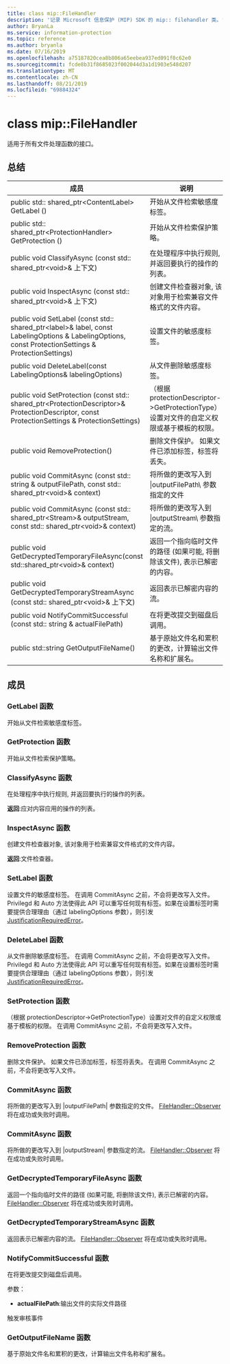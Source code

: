 ```yaml
---
title: class mip::FileHandler
description: '记录 Microsoft 信息保护 (MIP) SDK 的 mip:: filehandler 类。'
author: BryanLa
ms.service: information-protection
ms.topic: reference
ms.author: bryanla
ms.date: 07/16/2019
ms.openlocfilehash: a75187820cea8b806a65eebea937ed091f0c62e0
ms.sourcegitcommit: fcde8b31f8685023f002044d3a1d1903e548d207
ms.translationtype: MT
ms.contentlocale: zh-CN
ms.lasthandoff: 08/21/2019
ms.locfileid: "69884324"
---
```

# <a name="class-mipfilehandler"></a>class mip::FileHandler 
适用于所有文件处理函数的接口。
  
## <a name="summary"></a>总结
 成员                        | 说明                                
--------------------------------|---------------------------------------------
public std:: shared_ptr\<ContentLabel\> GetLabel ()  |  开始从文件检索敏感度标签。
public std:: shared_ptr\<ProtectionHandler\> GetProtection ()  |  开始从文件检索保护策略。
public void ClassifyAsync (const std:: shared_ptr\<void\>& 上下文)  |  在处理程序中执行规则, 并返回要执行的操作的列表。
public void InspectAsync (const std:: shared_ptr\<void\>& 上下文)  |  创建文件检查器对象, 该对象用于检索兼容文件格式的文件内容。
public void SetLabel (const std:: shared_ptr\<label\>& label, const LabelingOptions & LabelingOptions, const ProtectionSettings & ProtectionSettings)  |  设置文件的敏感度标签。
public void DeleteLabel(const LabelingOptions& labelingOptions)  |  从文件删除敏感度标签。
public void SetProtection (const std:: shared_ptr\<ProtectionDescriptor\>& ProtectionDescriptor, const ProtectionSettings & ProtectionSettings)  |  （根据 protectionDescriptor->GetProtectionType）设置对文件的自定义权限或基于模板的权限。
public void RemoveProtection()  |  删除文件保护。 如果文件已添加标签，标签将丢失。
public void CommitAsync (const std:: string & outputFilePath, const std:: shared_ptr\<void\>& context) | 将所做的更改写入到 \|outputFilePath\ 参数指定的文件 |  参数指定的网络接口启用 iSCSI 访问。
public void CommitAsync (const std:: shared_ptr\<Stream\>& outputStream, const std:: shared_ptr\<void\>& context) | 将所做的更改写入到 \|outputStream\ 参数指定的流。 |  参数指定的网络接口启用 iSCSI 访问。
public void GetDecryptedTemporaryFileAsync(const std::shared_ptr\<void\>& context)  |  返回一个指向临时文件的路径 (如果可能, 将删除该文件), 表示已解密的内容。
public void GetDecryptedTemporaryStreamAsync (const std:: shared_ptr\<void\>& 上下文)  |  返回表示已解密内容的流。
public void NotifyCommitSuccessful (const std:: string & actualFilePath)  |  在将更改提交到磁盘后调用。
public std::string GetOutputFileName()  |  基于原始文件名和累积的更改，计算输出文件名称和扩展名。
  
## <a name="members"></a>成员
  
### <a name="getlabel-function"></a>GetLabel 函数
开始从文件检索敏感度标签。
  
### <a name="getprotection-function"></a>GetProtection 函数
开始从文件检索保护策略。
  
### <a name="classifyasync-function"></a>ClassifyAsync 函数
在处理程序中执行规则, 并返回要执行的操作的列表。

  
**返回**:应对内容应用的操作的列表。
  
### <a name="inspectasync-function"></a>InspectAsync 函数
创建文件检查器对象, 该对象用于检索兼容文件格式的文件内容。

  
**返回**:文件检查器。
  
### <a name="setlabel-function"></a>SetLabel 函数
设置文件的敏感度标签。
在调用 CommitAsync 之前，不会将更改写入文件。 Privilegd 和 Auto 方法使得此 API 可以重写任何现有标签。如果在设置标签时需要提供合理理由（通过 labelingOptions 参数），则引发 [JustificationRequiredError](class_mip_justificationrequirederror.md)。
  
### <a name="deletelabel-function"></a>DeleteLabel 函数
从文件删除敏感度标签。
在调用 CommitAsync 之前，不会将更改写入文件。 Privilegd 和 Auto 方法使得此 API 可以重写任何现有标签。如果在设置标签时需要提供合理理由（通过 labelingOptions 参数），则引发 [JustificationRequiredError](class_mip_justificationrequirederror.md)。
  
### <a name="setprotection-function"></a>SetProtection 函数
（根据 protectionDescriptor->GetProtectionType）设置对文件的自定义权限或基于模板的权限。
在调用 CommitAsync 之前，不会将更改写入文件。
  
### <a name="removeprotection-function"></a>RemoveProtection 函数
删除文件保护。 如果文件已添加标签，标签将丢失。
在调用 CommitAsync 之前，不会将更改写入文件。
  
### <a name="commitasync-function"></a>CommitAsync 函数
将所做的更改写入到 |outputFilePath| 参数指定的文件。
[FileHandler::Observer](class_mip_filehandler_observer.md) 将在成功或失败时调用。
  
### <a name="commitasync-function"></a>CommitAsync 函数
将所做的更改写入到 |outputStream| 参数指定的流。
[FileHandler::Observer](class_mip_filehandler_observer.md) 将在成功或失败时调用。
  
### <a name="getdecryptedtemporaryfileasync-function"></a>GetDecryptedTemporaryFileAsync 函数
返回一个指向临时文件的路径 (如果可能, 将删除该文件), 表示已解密的内容。
[FileHandler::Observer](class_mip_filehandler_observer.md) 将在成功或失败时调用。
  
### <a name="getdecryptedtemporarystreamasync-function"></a>GetDecryptedTemporaryStreamAsync 函数
返回表示已解密内容的流。
[FileHandler::Observer](class_mip_filehandler_observer.md) 将在成功或失败时调用。
  
### <a name="notifycommitsuccessful-function"></a>NotifyCommitSuccessful 函数
在将更改提交到磁盘后调用。

参数：  
* **actualFilePath**:输出文件的实际文件路径 


触发审核事件
  
### <a name="getoutputfilename-function"></a>GetOutputFileName 函数
基于原始文件名和累积的更改，计算输出文件名称和扩展名。
